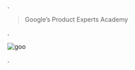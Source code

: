
.


> Google’s Product Experts Academy


.


![goo](https://user-images.githubusercontent.com/36210723/143025078-25526ebb-59cb-410e-ab19-6ef121738f78.png)



.
